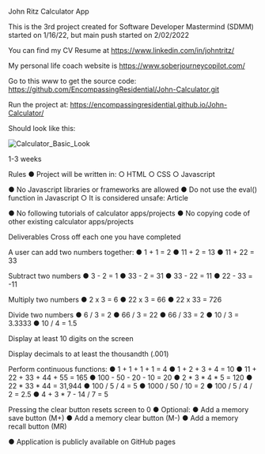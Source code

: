 John Ritz Calculator App 

This is the 3rd project created for Software Developer Mastermind (SDMM) started on 1/16/22, but main push started on 2/02/2022

You can find my CV Resume at https://www.linkedin.com/in/johntritz/ 

My personal life coach website is https://www.soberjourneycopilot.com/

Go to this www to get the source code:
https://github.com/EncompassingResidential/John-Calculator.git

Run the project at: https://encompassingresidential.github.io/John-Calculator/

Should look like this:

![Calculator_Basic_Look](https://user-images.githubusercontent.com/94155021/152419959-3615166f-64be-43d3-ae09-7b0f20f573b2.png)

1-3 weeks

Rules
●        Project will be written in:
  ○        HTML
  ○        CSS
  ○        Javascript

●        No Javascript libraries or frameworks are allowed
●        Do not use the eval() function in Javascript
  ○        It is considered unsafe: Article

●        No following tutorials of calculator apps/projects
●        No copying code of other existing calculator apps/projects

Deliverables
Cross off each one you have completed

A user can add two numbers together:
●        1 + 1 = 2
●        11 + 2 = 13
●        11 + 22 = 33

Subtract two numbers
●        3 - 2 = 1
●        33 - 2 = 31
●        33 - 22 = 11
●        22 - 33 = -11

Multiply two numbers
●        2 x 3 = 6
●        22 x 3 = 66
●        22 x 33 = 726

Divide two numbers
●        6 / 3 = 2
●        66 / 3 = 22
●        66 / 33 = 2
●        10 / 3 = 3.3333
●        10 / 4 = 1.5

Display at least 10 digits on the screen

Display decimals to at least the thousandth (.001)

Perform continuous functions:
●        1 + 1 + 1 + 1 = 4
●        1 + 2 + 3 + 4 = 10
●        11 + 22 + 33 + 44 + 55 = 165
●        100 - 50 - 20 - 10 = 20
●        2 * 3 * 4 * 5 = 120
●        22 * 33 * 44 = 31,944
●        100 / 5 / 4 = 5
●        1000 / 50 / 10 = 2
●        100 / 5 / 4 / 2 = 2.5
●        4 + 3 * 7 - 14 / 7 = 5

Pressing the clear button resets screen to 0
●        Optional:
●        Add a memory save button (M+)
●        Add a memory clear button (M-)
●        Add a memory recall button (MR)

●        Application is publicly available on GitHub pages
